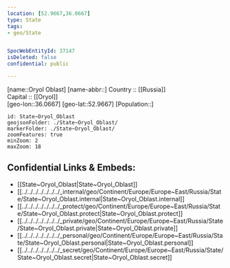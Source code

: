 ```yaml
---
location: [52.9667,36.0667] 
type: State
tags:
- geo/State


SpocWebEntityId: 37147
isDeleted: false
confidential: public

---
```

[name::Oryol Oblast] 
[name-abbr::] 
Country :: [[Russia]]  
Capital :: [[Oryol]]  
[geo-lon::36.0667] 
[geo-lat::52.9667] 
[Population::] 



```leaflet
id: State~Oryol_Oblast
geojsonFolder: ./State~Oryol_Oblast/
markerFolder: ./State~Oryol_Oblast/
zoomFeatures: true 
minZoom: 2 
maxZoom: 18
```


## Confidential Links & Embeds: 
- [[State~Oryol_Oblast|State~Oryol_Oblast]]  
- [[../../../../../../../_internal/geo/Continent/Europe/Europe~East/Russia/State/State~Oryol_Oblast.internal|State~Oryol_Oblast.internal]] 
- [[../../../../../../../_protect/geo/Continent/Europe/Europe~East/Russia/State/State~Oryol_Oblast.protect|State~Oryol_Oblast.protect]] 
- [[../../../../../../../_private/geo/Continent/Europe/Europe~East/Russia/State/State~Oryol_Oblast.private|State~Oryol_Oblast.private]] 
- [[../../../../../../../_personal/geo/Continent/Europe/Europe~East/Russia/State/State~Oryol_Oblast.personal|State~Oryol_Oblast.personal]] 
- [[../../../../../../../_secret/geo/Continent/Europe/Europe~East/Russia/State/State~Oryol_Oblast.secret|State~Oryol_Oblast.secret]] 
